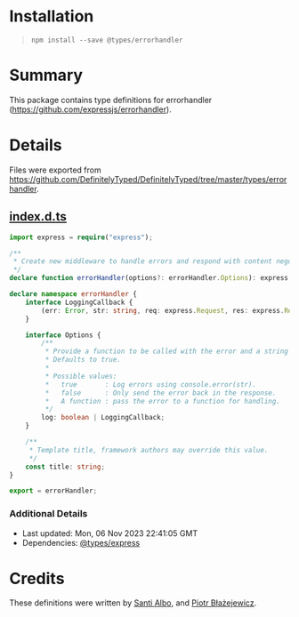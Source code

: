 # Installation
> `npm install --save @types/errorhandler`

# Summary
This package contains type definitions for errorhandler (https://github.com/expressjs/errorhandler).

# Details
Files were exported from https://github.com/DefinitelyTyped/DefinitelyTyped/tree/master/types/errorhandler.
## [index.d.ts](https://github.com/DefinitelyTyped/DefinitelyTyped/tree/master/types/errorhandler/index.d.ts)
````ts
import express = require("express");

/**
 * Create new middleware to handle errors and respond with content negotiation.
 */
declare function errorHandler(options?: errorHandler.Options): express.ErrorRequestHandler;

declare namespace errorHandler {
    interface LoggingCallback {
        (err: Error, str: string, req: express.Request, res: express.Response): void;
    }

    interface Options {
        /**
         * Provide a function to be called with the error and a string representation of the erro
         * Defaults to true.
         *
         * Possible values:
         *   true       : Log errors using console.error(str).
         *   false      : Only send the error back in the response.
         *   A function : pass the error to a function for handling.
         */
        log: boolean | LoggingCallback;
    }

    /**
     * Template title, framework authors may override this value.
     */
    const title: string;
}

export = errorHandler;

````

### Additional Details
 * Last updated: Mon, 06 Nov 2023 22:41:05 GMT
 * Dependencies: [@types/express](https://npmjs.com/package/@types/express)

# Credits
These definitions were written by [Santi Albo](https://github.com/santialbo), and [Piotr Błażejewicz](https://github.com/peterblazejewicz).
